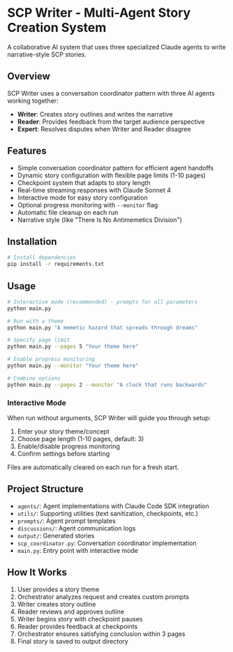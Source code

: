 # SCP Writer - Multi-Agent Story Creation System

A collaborative AI system that uses three specialized Claude agents to write narrative-style SCP stories.

## Overview

SCP Writer uses a conversation coordinator pattern with three AI agents working together:
- **Writer**: Creates story outlines and writes the narrative
- **Reader**: Provides feedback from the target audience perspective  
- **Expert**: Resolves disputes when Writer and Reader disagree

## Features

- Simple conversation coordinator pattern for efficient agent handoffs
- Dynamic story configuration with flexible page limits (1-10 pages)
- Checkpoint system that adapts to story length
- Real-time streaming responses with Claude Sonnet 4
- Interactive mode for easy story configuration
- Optional progress monitoring with `--monitor` flag
- Automatic file cleanup on each run
- Narrative style (like "There Is No Antimemetics Division")

## Installation

```bash
# Install dependencies
pip install -r requirements.txt
```

## Usage

```bash
# Interactive mode (recommended) - prompts for all parameters
python main.py

# Run with a theme
python main.py "A memetic hazard that spreads through dreams"

# Specify page limit
python main.py --pages 5 "Your theme here"

# Enable progress monitoring
python main.py --monitor "Your theme here"

# Combine options
python main.py --pages 2 --monitor "A clock that runs backwards"
```

### Interactive Mode

When run without arguments, SCP Writer will guide you through setup:
1. Enter your story theme/concept
2. Choose page length (1-10 pages, default: 3)
3. Enable/disable progress monitoring
4. Confirm settings before starting

Files are automatically cleared on each run for a fresh start.

## Project Structure

- `agents/`: Agent implementations with Claude Code SDK integration
- `utils/`: Supporting utilities (text sanitization, checkpoints, etc.)
- `prompts/`: Agent prompt templates
- `discussions/`: Agent communication logs
- `output/`: Generated stories
- `scp_coordinator.py`: Conversation coordinator implementation
- `main.py`: Entry point with interactive mode

## How It Works

1. User provides a story theme
2. Orchestrator analyzes request and creates custom prompts
3. Writer creates story outline
4. Reader reviews and approves outline
5. Writer begins story with checkpoint pauses
6. Reader provides feedback at checkpoints
7. Orchestrator ensures satisfying conclusion within 3 pages
8. Final story is saved to output directory